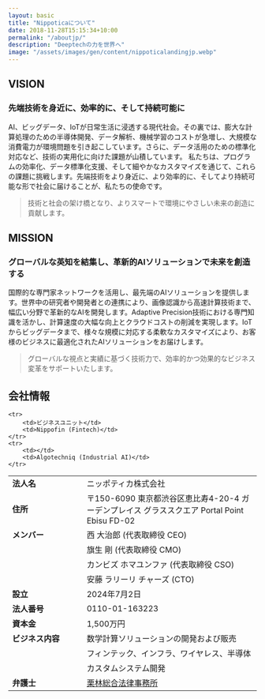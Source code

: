```yaml
---
layout: basic
title: "Nippoticaについて"
date: 2018-11-28T15:15:34+10:00
permalink: "/aboutjp/"
description: "Deeptechの力を世界へ"
image: "/assets/images/gen/content/nippoticalandingjp.webp"
---
```




## VISION
### 先端技術を身近に、効率的に、そして持続可能に

AI、ビッグデータ、IoTが日常生活に浸透する現代社会。その裏では、膨大な計算処理のための半導体開発、データ解析、機械学習のコストが急増し、大規模な消費電力が環境問題を引き起こしています。さらに、データ活用のための標準化対応など、技術の実用化に向けた課題が山積しています。
私たちは、プログラムの効率化、データ標準化支援、そして細やかなカスタマイズを通じて、これらの課題に挑戦します。先端技術をより身近に、より効率的に、そしてより持続可能な形で社会に届けることが、私たちの使命です。
> 技術と社会の架け橋となり、よりスマートで環境にやさしい未来の創造に貢献します。


## MISSION
### グローバルな英知を結集し、革新的AIソリューションで未来を創造する

国際的な専門家ネットワークを活用し、最先端のAIソリューションを提供します。世界中の研究者や開発者との連携により、画像認識から高速計算技術まで、幅広い分野で革新的なAIを開発します。Adaptive Precision技術における専門知識を活かし、計算速度の大幅な向上とクラウドコストの削減を実現します。IoTからビッグデータまで、様々な規模に対応する柔軟なカスタマイズにより、お客様のビジネスに最適化されたAIソリューションをお届けします。
> グローバルな視点と実績に基づく技術力で、効率的かつ効果的なビジネス変革をサポートいたします。

## 会社情報


<style>
    table {
        width: 100%;
    }
    td:first-child {
        width: 30%;
        font-weight: bold;
    }
    td:last-child {
        width: 70%;
    }
</style>

<table>
    <tr>
        <td>法人名</td>
        <td>ニッポティカ株式会社</td>
    </tr>
    <tr>
        <td>住所</td>
        <td>〒150-6090 東京都渋谷区恵比寿4-20-4 ガーデンプレイス グラススクエア Portal Point Ebisu FD-02</td>
    </tr>
    <tr>
        <td>メンバー</td>
        <td>西 大治郎 (代表取締役 CEO)</td>
    </tr>
    <tr>
        <td></td>
        <td>旗生 剛 (代表取締役 CMO)</td>
    </tr>
    <tr>
        <td></td>
        <td> カンビズ ホマユンファ (代表取締役 CSO)</td>
    </tr>
    <tr>
        <td></td>
        <td>安藤 ラリーリ チャーズ (CTO)</td>
    </tr>
    <tr>
        <td>設立</td>
        <td>2024年7月2日</td>
    </tr>
    <tr>
        <td>法人番号</td>
        <td>0110-01-163223</td>
    </tr>
    <tr>
        <td>資本金</td>
        <td>1,500万円</td>
    </tr>
    <tr>
        <td>ビジネス内容</td>
        <td>数学計算ソリューションの開発および販売</td>
    </tr>
    <tr>
        <td></td>
        <td>フィンテック、インフラ、ワイヤレス、半導体</td>
    </tr>
    <tr>
        <td></td>
        <td>カスタムシステム開発</td>
    </tr>

    <tr>
        <td>ビジネスユニット</td>
        <td>Nippofin (Fintech)</td>
    </tr>
    <tr>
        <td></td>
        <td>Algotechniq (Industrial AI)</td>
    </tr>
<tr>
    <td>弁護士</td>
    <td><a href="https://kslaw.jp/office/" target="_blank" rel="noopener noreferrer">栗林総合法律事務所</a></td>
</tr>

</table>


